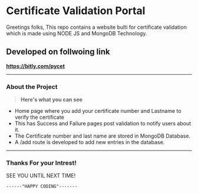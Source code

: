 # Certificate Validation Portal
Greetings folks,
This repo contains a website bulti for certificate validation which is made using NODE JS and MongoDB Technology.  

## Developed on follwoing link
 **https://bitly.com/pycet**
____

### About the Project 
> **Here's what you can see**  
* Home page where you add your certificate number and Lastname to verify the certificate
* This has Success and Failure pages post validation to notify users about it. 
* The Certificate number and last name are stored in MongoDB Database.
* A /add route is developed to add new entries in the database.

____
### Thanks For your Intrest!
>
  SEE YOU UNTIL NEXT TIME!
  >
    ------"HAPPY CODING"-------
